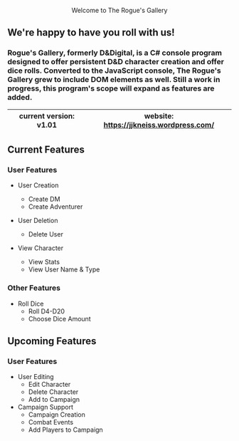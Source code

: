 <p style="text-align: center;"> Welcome to The Rogue's Gallery </p>

## We're happy to have you roll with us!

### Rogue's Gallery, formerly D&Digital, is a C# console program designed to offer persistent D&D character creation and offer dice rolls. Converted to the JavaScript console, The Rogue's Gallery grew to include DOM elements as well. Still a work in progress, this program's scope will expand as features are added. 

| current version: v1.01 | website: https://jjkneiss.wordpress.com/ |
|:----------------:|-------------|

## Current Features 

### User Features	

* User Creation
	- Create DM
	- Create Adventurer

* User Deletion
	- Delete User
* View Character
	- View Stats
	- View User Name & Type

### Other Features

* Roll Dice
	- Roll D4-D20
	- Choose Dice Amount

## Upcoming Features

### User Features

* User Editing
	- Edit Character
	- Delete Character
	- Add to Campaign
* Campaign Support
	- Campaign Creation
	- Combat Events
	- Add Players to Campaign